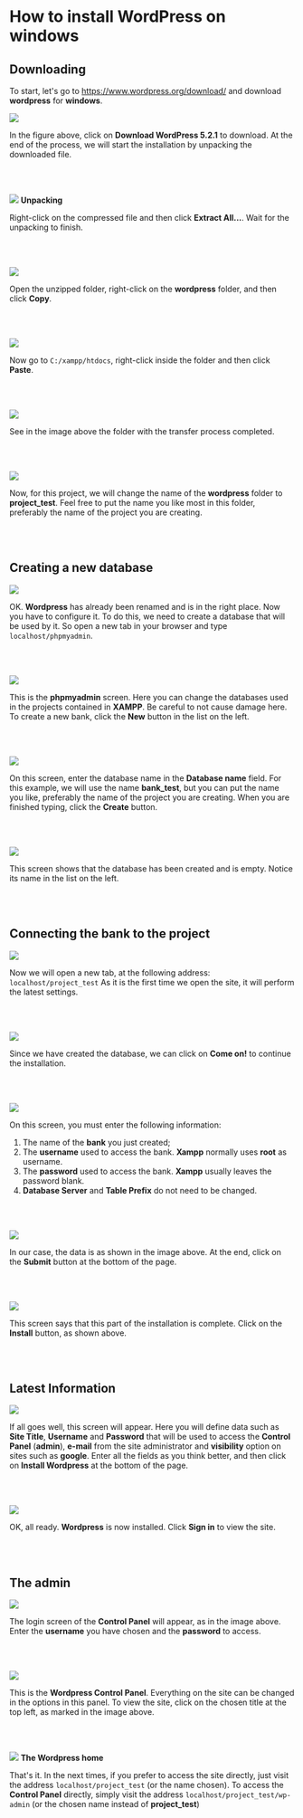 # How to install WordPress on windows #

## Downloading ##

To start, let's go to https://www.wordpress.org/download/ and download **wordpress** for **windows**.

![](/pt-br/assets/images/wordpress_01.png)

In the figure above, click on **Download WordPress 5.2.1** to download. At the end of the process, we will start the installation by unpacking the downloaded file.

<br><br>

![](/pt-br/assets/images/wordpress_02.png)
**Unpacking**

Right-click on the compressed file and then click **Extract All...**. Wait for the unpacking to finish.

<br><br>

![](/pt-br/assets/images/wordpress_03.png)

Open the unzipped folder, right-click on the **wordpress** folder, and then click **Copy**.

<br><br>

![](/pt-br/assets/images/wordpress_04.png)

Now go to `C:/xampp/htdocs`, right-click inside the folder and then click **Paste**.

<br><br>

![](/pt-br/assets/images/wordpress_05.png)

See in the image above the folder with the transfer process completed.

<br><br>

![](/pt-br/assets/images/wordpress_06.png)

Now, for this project, we will change the name of the **wordpress** folder to **project_test**. Feel free to put the name you like most in this folder, preferably the name of the project you are creating.

<br><br>

## Creating a new database ##

![](/pt-br/assets/images/wordpress_07.png)

OK. **Wordpress** has already been renamed and is in the right place. Now you have to configure it. To do this, we need to create a database that will be used by it. So open a new tab in your browser and type `localhost/phpmyadmin`.

<br><br>

![](/pt-br/assets/images/wordpress_08.png)

This is the **phpmyadmin** screen. Here you can change the databases used in the projects contained in **XAMPP**. Be careful to not cause damage here. To create a new bank, click the **New** button in the list on the left.

<br><br>

![](/pt-br/assets/images/wordpress_09.png)

On this screen, enter the database name in the **Database name** field. For this example, we will use the name **bank_test**, but you can put the name you like, preferably the name of the project you are creating. When you are finished typing, click the **Create** button.

<br><br>

![](/pt-br/assets/images/wordpress_10.png)

This screen shows that the database has been created and is empty. Notice its name in the list on the left.

<br><br>

## Connecting the bank to the project ##

![](/pt-br/assets/images/wordpress_11.png)

Now we will open a new tab, at the following address: `localhost/project_test`
As it is the first time we open the site, it will perform the latest settings.

<br><br>

![](/pt-br/assets/images/wordpress_12.png)

Since we have created the database, we can click on **Come on!** to continue the installation.

<br><br>

![](/pt-br/assets/images/wordpress_13.png)

On this screen, you must enter the following information:
1. The name of the **bank** you just created;
2. The **username** used to access the bank. **Xampp** normally uses **root** as username.
3. The **password** used to access the bank. **Xampp** usually leaves the password blank.
4. **Database Server** and **Table Prefix** do not need to be changed.

<br><br>

![](/pt-br/assets/images/wordpress_14.png)

In our case, the data is as shown in the image above. At the end, click on the **Submit** button at the bottom of the page.

<br><br>

![](/pt-br/assets/images/wordpress_15.png)

This screen says that this part of the installation is complete. Click on the **Install** button, as shown above.

<br><br>

## Latest Information ##

![](/pt-br/assets/images/wordpress_16.png)

If all goes well, this screen will appear. Here you will define data such as **Site Title**, **Username** and **Password** that will be used to access the **Control Panel** (**admin**), **e-mail** from the site administrator and **visibility** option on sites such as **google**. Enter all the fields as you think better, and then click on **Install Wordpress** at the bottom of the page.

<br><br>

![](/pt-br/assets/images/wordpress_17.png)

OK, all ready. **Wordpress** is now installed. Click **Sign in** to view the site.

<br><br>

## The admin ##

![](/pt-br/assets/images/wordpress_18.png)

The login screen of the **Control Panel** will appear, as in the image above. Enter the **username** you have chosen and the **password** to access.

<br><br>

![](/pt-br/assets/images/wordpress_19.png)

This is the **Wordpress Control Panel**. Everything on the site can be changed in the options in this panel. To view the site, click on the chosen title at the top left, as marked in the image above.

<br><br>

![](/pt-br/assets/images/wordpress_20.png)
**The Wordpress home**

That's it. In the next times, if you prefer to access the site directly, just visit the address `localhost/project_test` (or the name chosen). To access the **Control Panel** directly, simply visit the address `localhost/project_test/wp-admin` (or the chosen name instead of **project_test**)

<br><br>